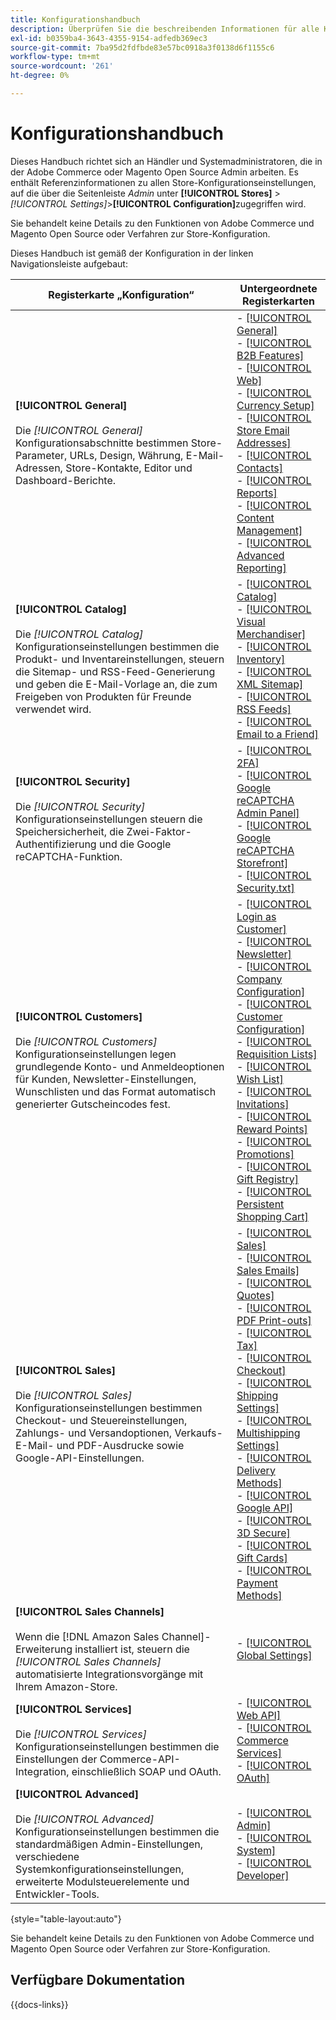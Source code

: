 ```yaml
---
title: Konfigurationshandbuch
description: Überprüfen Sie die beschreibenden Informationen für alle Konfigurationseinstellungen des Commerce Admin Store, die durch die Konfigurationsregisterkarten, -seiten und -abschnitte organisiert sind.
exl-id: b0359ba4-3643-4355-9154-adfedb369ec3
source-git-commit: 7ba95d2fdfbde83e57bc0918a3f0138d6f1155c6
workflow-type: tm+mt
source-wordcount: '261'
ht-degree: 0%

---
```


# Konfigurationshandbuch

Dieses Handbuch richtet sich an Händler und Systemadministratoren, die in der Adobe Commerce oder Magento Open Source Admin arbeiten. Es enthält Referenzinformationen zu allen Store-Konfigurationseinstellungen, auf die über die Seitenleiste _Admin_ unter **[!UICONTROL Stores]** > _[!UICONTROL Settings]_>**[!UICONTROL Configuration]**&#x200B;zugegriffen wird.

Sie behandelt keine Details zu den Funktionen von Adobe Commerce und Magento Open Source oder Verfahren zur Store-Konfiguration.

Dieses Handbuch ist gemäß der Konfiguration in der linken Navigationsleiste aufgebaut:

| Registerkarte „Konfiguration“ | Untergeordnete Registerkarten |
| ----------------- | ---------- |
| **[!UICONTROL General]** <br/><br/>Die _[!UICONTROL General]_&#x200B;Konfigurationsabschnitte bestimmen Store-Parameter, URLs, Design, Währung, E-Mail-Adressen, Store-Kontakte, Editor und Dashboard-Berichte. | - [[!UICONTROL General]](./general/general.md)<br>- [[!UICONTROL B2B Features]](./general/b2b-features.md)<br>- [[!UICONTROL Web]](./general/web.md)<br>- [[!UICONTROL Currency Setup]](./general/currency-setup.md)<br>- [[!UICONTROL Store Email Addresses]](./general/store-email-addresses.md)<br>- [[!UICONTROL Contacts]](./general/contacts.md)<br>- [[!UICONTROL Reports]](./general/reports.md)<br>- [[!UICONTROL Content Management]](./general/content-management.md)<br>- [[!UICONTROL Advanced Reporting]](./general/advanced-reporting.md) |
| **[!UICONTROL Catalog]** <br/><br/>Die _[!UICONTROL Catalog]_&#x200B;Konfigurationseinstellungen bestimmen die Produkt- und Inventareinstellungen, steuern die Sitemap- und RSS-Feed-Generierung und geben die E-Mail-Vorlage an, die zum Freigeben von Produkten für Freunde verwendet wird. | - [[!UICONTROL Catalog]](./catalog/catalog.md)<br>- [[!UICONTROL Visual Merchandiser]](./catalog/visual-merchandiser.md)<br>- [[!UICONTROL Inventory]](./catalog/inventory.md)<br>- [[!UICONTROL XML Sitemap]](./catalog/xml-sitemap.md)<br>- [[!UICONTROL RSS Feeds]](./catalog/rss-feeds.md)<br>- [[!UICONTROL Email to a Friend]](./catalog/email-to-a-friend.md) |
| **[!UICONTROL Security]** <br/><br/>Die _[!UICONTROL Security]_&#x200B;Konfigurationseinstellungen steuern die Speichersicherheit, die Zwei-Faktor-Authentifizierung und die Google reCAPTCHA-Funktion. | - [[!UICONTROL 2FA]](./security/2fa.md)<br>- [[!UICONTROL Google reCAPTCHA Admin Panel]](./security/google-recaptcha-admin.md)<br>- [[!UICONTROL Google reCAPTCHA Storefront]](./security/google-recaptcha-storefront.md)<br>- [[!UICONTROL Security.txt]](./security/security-txt.md) |
| **[!UICONTROL Customers]** <br/><br/>Die _[!UICONTROL Customers]_&#x200B;Konfigurationseinstellungen legen grundlegende Konto- und Anmeldeoptionen für Kunden, Newsletter-Einstellungen, Wunschlisten und das Format automatisch generierter Gutscheincodes fest. | - [[!UICONTROL Login as Customer]](./customers/login-as-customer.md)<br>- [[!UICONTROL Newsletter]](./customers/newsletter.md)<br>- [[!UICONTROL Company Configuration]](./customers/company-configuration.md)<br>- [[!UICONTROL Customer Configuration]](./customers/customer-configuration.md)<br>- [[!UICONTROL Requisition Lists]](./customers/requisition-lists.md)<br>- [[!UICONTROL Wish List]](./customers/wishlist.md)<br>- [[!UICONTROL Invitations]](./customers/invitations.md)<br>- [[!UICONTROL Reward Points]](./customers/reward-points.md)<br>- [[!UICONTROL Promotions]](./customers/promotions.md)<br>- [[!UICONTROL Gift Registry]](./customers/gift-registry.md)<br>- [[!UICONTROL Persistent Shopping Cart]](./customers/persistent-shopping-cart.md) |
| **[!UICONTROL Sales]** <br/><br/>Die _[!UICONTROL Sales]_&#x200B;Konfigurationseinstellungen bestimmen Checkout- und Steuereinstellungen, Zahlungs- und Versandoptionen, Verkaufs-E-Mail- und PDF-Ausdrucke sowie Google-API-Einstellungen. | - [[!UICONTROL Sales]](./sales/sales.md)<br>- [[!UICONTROL Sales Emails]](./sales/sales-emails.md)<br>- [[!UICONTROL Quotes]](./sales/quotes.md)<br>- [[!UICONTROL PDF Print-outs]](./sales/pdf-print-outs.md)<br>- [[!UICONTROL Tax]](./sales/tax.md)<br>- [[!UICONTROL Checkout]](./sales/checkout.md)<br>- [[!UICONTROL Shipping Settings]](./sales/shipping-settings.md)<br>- [[!UICONTROL Multishipping Settings]](./sales/multishipping-settings.md)<br>- [[!UICONTROL Delivery Methods]](./sales/delivery-methods.md)<br>- [[!UICONTROL Google API]](./sales/google-api.md)<br>- [[!UICONTROL 3D Secure]](./sales/3d-secure.md)<br>- [[!UICONTROL Gift Cards]](./sales/gift-cards.md)<br>- [[!UICONTROL Payment Methods]](./sales/payment-methods.md) |
| **[!UICONTROL Sales Channels]** <br/><br/>Wenn die [!DNL Amazon Sales Channel]-Erweiterung installiert ist, steuern die _[!UICONTROL Sales Channels]_&#x200B;automatisierte Integrationsvorgänge mit Ihrem Amazon-Store. | - [[!UICONTROL Global Settings]](sales-channels.md) |
| **[!UICONTROL Services]** <br/><br/>Die _[!UICONTROL Services]_&#x200B;Konfigurationseinstellungen bestimmen die Einstellungen der Commerce-API-Integration, einschließlich SOAP und OAuth. | - [[!UICONTROL Web API]](./services/magento-web-api.md)<br>- [[!UICONTROL Commerce Services]](./services/saas.md)<br>- [[!UICONTROL OAuth]](./services/oauth.md) |
| **[!UICONTROL Advanced]** <br/><br/>Die _[!UICONTROL Advanced]_&#x200B;Konfigurationseinstellungen bestimmen die standardmäßigen Admin-Einstellungen, verschiedene Systemkonfigurationseinstellungen, erweiterte Modulsteuerelemente und Entwickler-Tools. | - [[!UICONTROL Admin]](./advanced/admin.md)<br>- [[!UICONTROL System]](./advanced/system.md)<br>- [[!UICONTROL Developer]](./advanced/developer.md) |

{style="table-layout:auto"}

Sie behandelt keine Details zu den Funktionen von Adobe Commerce und Magento Open Source oder Verfahren zur Store-Konfiguration.

## Verfügbare Dokumentation

{{docs-links}}

